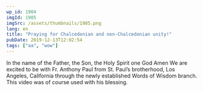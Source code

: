 ```yaml
---
wp_id: 1904
imgId: 1905
imgSrc: /assets/thumbnails/1905.png
lang: en
title: "Praying for Chalcedonian and non-Chalcedonian unity!"
pubDate: 2019-12-13T12:02:54
tags: ["aa", "wow"]
---
```

<!-- page: 6 -->

<p>In the name of the Father, the Son, the Holy Spirit one God Amen We are excited to be with Fr. Anthony Paul from St. Paul&#8217;s brotherhood, Los Angeles, California through the newly established Words of Wisdom branch. This video was of course used with his blessing.</p>
